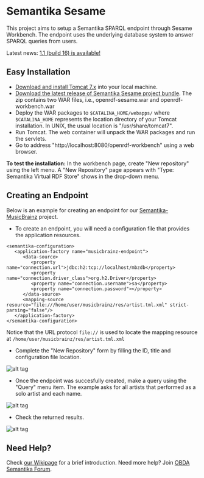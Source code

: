 Semantika Sesame
================

This project aims to setup a Semantika SPARQL endpoint through Sesame Workbench. The endpoint uses the underlying database system to answer SPARQL queries from users.

Latest news: [1.1 (build 16) is available!](https://github.com/obidea/semantika-sesame/releases/tag/v1.1_16)

Easy Installation
-----------------

* [Download and install Tomcat 7.x](http://tomcat.apache.org/download-70.cgi) into your local machine.
* [Download the latest release of Semantika Sesame project bundle](https://github.com/obidea/semantika-sesame/releases). The zip contains two WAR files, i.e., openrdf-sesame.war and openrdf-workbench.war
* Deploy the WAR packages to `$CATALINA_HOME/webapps/` where `$CATALINA_HOME` represents the location directory of your
Tomcat installation. In UNIX, the usual location is "/usr/share/tomcat7".
* Run Tomcat. The web container will unpack the WAR packages and run the servlets.
* Go to address "http://localhost:8080/openrdf-workbench" using a web browser.

**To test the installation:** In the workbench page, create "New repository" using the left menu. A "New Repository"
page appears with "Type: Semantika Virtual RDF Store" shows in the drop-down menu.


Creating an Endpoint
--------------------

Below is an example for creating an endpoint for our [Semantika-MusicBrainz](https://github.com/obidea/semantika-musicbrainz) project.

* To create an endpoint, you will need a configuration file that provides the application resources.
```
<semantika-configuration>
   <application-factory name="musicbrainz-endpoint">
      <data-source>
         <property name="connection.url">jdbc:h2:tcp://localhost/mbzdb</property>
         <property name="connection.driver_class">org.h2.Driver</property>
         <property name="connection.username">sa</property>
         <property name="connection.password"></property>
      </data-source>
      <mapping-source resource="file:///home/user/musicbrainz/res/artist.tml.xml" strict-parsing="false"/>
   </application-factory>
</semantika-configuration>
```
Notice that the URL protocol `file://` is used to locate the mapping resource at `/home/user/musicbrainz/res/artist.tml.xml`

* Complete the "New Repository" form by filling the ID, title and configuration file location.

![alt tag](https://raw.githubusercontent.com/obidea/semantika-sesame/master/img/create-endpoint-1.png)

* Once the endpoint was succesfully created, make a query using the "Query" menu item. The example asks for all artists that performed as a solo artist and each name.

![alt tag](https://raw.githubusercontent.com/obidea/semantika-sesame/master/img/create-endpoint-2.png)

* Check the returned results.

![alt tag](https://raw.githubusercontent.com/obidea/semantika-sesame/master/img/create-endpoint-3.png)


Need Help?
----------

Check [our Wikipage](https://github.com/obidea/semantika-api/wiki) for a brief introduction.
Need more help? Join [OBDA Semantika Forum](https://groups.google.com/forum/#!forum/obda-semantika).
